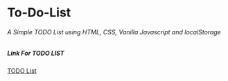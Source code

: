 # To-Do-List
###### A Simple TODO List using HTML, CSS, Vanilla Javascript and localStorage 
##### Link For TODO LIST
[TODO List](https://www.google.com)
